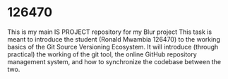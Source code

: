# 126470
This is my main IS PROJECT repository for my Blur project
This task is meant to introduce the student (Ronald Mwambia 126470) to the working basics of the Git Source Versioning
Ecosystem. It will introduce (through practical) the working of the git tool, the online GitHub
repository management system, and how to synchronize the codebase between the two.
